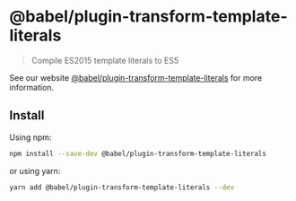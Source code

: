 # @babel/plugin-transform-template-literals

> Compile ES2015 template literals to ES5

See our
website [@babel/plugin-transform-template-literals](https://babeljs.io/docs/en/next/babel-plugin-transform-template-literals.html)
for more information.

## Install

Using npm:

```sh
npm install --save-dev @babel/plugin-transform-template-literals
```

or using yarn:

```sh
yarn add @babel/plugin-transform-template-literals --dev
```
